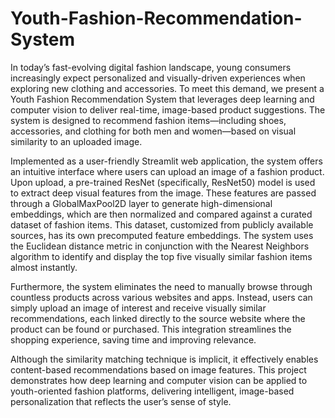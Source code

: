 # Youth-Fashion-Recommendation-System

In today’s fast-evolving digital fashion landscape, young consumers increasingly expect personalized and visually-driven experiences when exploring new clothing and accessories. To meet this demand, we present a Youth Fashion Recommendation System that leverages deep learning and computer vision to deliver real-time, image-based product suggestions. The system is designed to recommend fashion items—including shoes, accessories, and clothing for both men and women—based on visual similarity to an uploaded image.

Implemented as a user-friendly Streamlit web application, the system offers an intuitive interface where users can upload an image of a fashion product. Upon upload, a pre-trained ResNet (specifically, ResNet50) model is used to extract deep visual features from the image. These features are passed through a GlobalMaxPool2D layer to generate high-dimensional embeddings, which are then normalized and compared against a curated dataset of fashion items. This dataset, customized from publicly available sources, has its own precomputed feature embeddings. The system uses the Euclidean distance metric in conjunction with the Nearest Neighbors algorithm to identify and display the top five visually similar fashion items almost instantly.

Furthermore, the system eliminates the need to manually browse through countless products across various websites and apps. Instead, users can simply upload an image of interest and receive visually similar recommendations, each linked directly to the source website where the product can be found or purchased. This integration streamlines the shopping experience, saving time and improving relevance.

Although the similarity matching technique is implicit, it effectively enables content-based recommendations based on image features. This project demonstrates how deep learning and computer vision can be applied to youth-oriented fashion platforms, delivering intelligent, image-based personalization that reflects the user’s sense of style.
